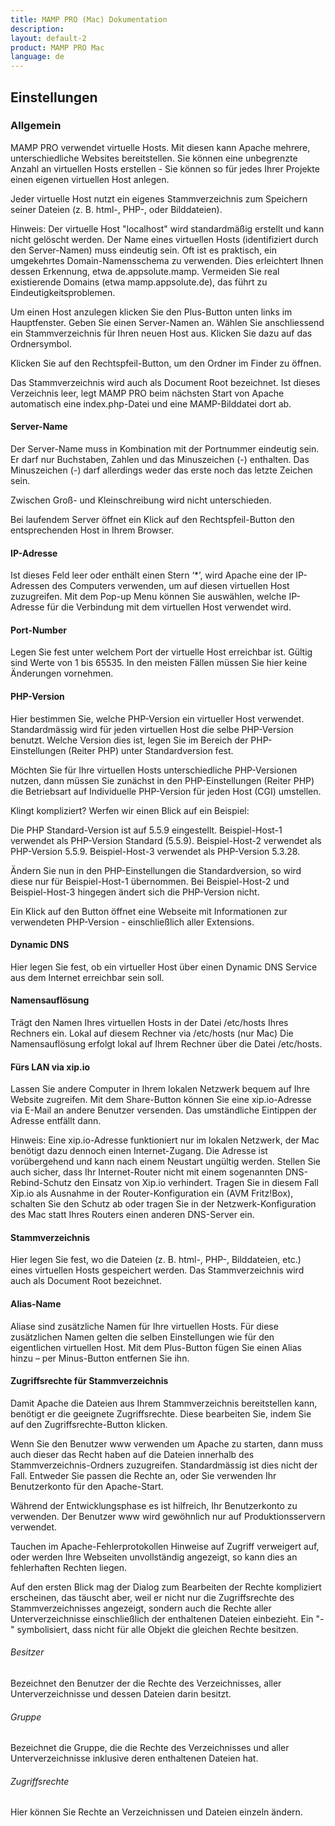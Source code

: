 ```yaml
---
title: MAMP PRO (Mac) Dokumentation
description: 
layout: default-2
product: MAMP PRO Mac
language: de
---
```


## Einstellungen

### Allgemein

MAMP PRO verwendet virtuelle Hosts. Mit diesen kann Apache mehrere, unterschiedliche Websites bereitstellen. Sie können eine unbegrenzte Anzahl an virtuellen Hosts erstellen - Sie können so für jedes Ihrer Projekte einen eigenen virtuellen Host anlegen.

Jeder virtuelle Host nutzt ein eigenes Stammverzeichnis zum Speichern seiner Dateien (z. B. html-, PHP-, oder Bilddateien).

Hinweis: Der virtuelle Host "localhost" wird standardmäßig erstellt und kann nicht gelöscht werden.
Der Name eines virtuellen Hosts (identifiziert durch den Server-Namen) muss eindeutig sein. Oft ist es praktisch, ein umgekehrtes Domain-Namensschema zu verwenden. Dies erleichtert Ihnen dessen Erkennung, etwa de.appsolute.mamp. Vermeiden Sie real existierende Domains (etwa mamp.appsolute.de), das führt zu Eindeutigkeitsproblemen.

Um einen Host anzulegen klicken Sie den Plus-Button unten links im Hauptfenster. Geben Sie einen Server-Namen an. Wählen Sie anschliessend ein Stammverzeichnis für Ihren neuen Host aus. Klicken Sie dazu auf das Ordnersymbol.



Klicken Sie auf den Rechtspfeil-Button, um den Ordner im Finder zu öffnen.

Das Stammverzeichnis wird auch als Document Root bezeichnet. Ist dieses Verzeichnis leer, legt MAMP PRO beim nächsten Start von Apache automatisch eine index.php-Datei und eine MAMP-Bilddatei dort ab.

#### Server-Name
Der Server-Name muss in Kombination mit der Portnummer eindeutig sein. Er darf nur Buchstaben, Zahlen und das Minuszeichen (-) enthalten. Das Minuszeichen (-) darf allerdings weder das erste noch das letzte Zeichen sein.

Zwischen Groß- und Kleinschreibung wird nicht unterschieden.

Bei laufendem Server öffnet ein Klick auf den Rechtspfeil-Button den entsprechenden Host in Ihrem Browser.


#### IP-Adresse
Ist dieses Feld leer oder enthält einen Stern ‘*’, wird Apache eine der IP-Adressen des Computers verwenden, um auf diesen virtuellen Host zuzugreifen. Mit dem Pop-up Menu können Sie auswählen, welche IP-Adresse für die Verbindung mit dem virtuellen Host verwendet wird.

#### Port-Number
Legen Sie fest unter welchem Port der virtuelle Host erreichbar ist. Gültig sind Werte von 1 bis 65535. In den meisten Fällen müssen Sie hier keine Änderungen vornehmen.

#### PHP-Version
Hier bestimmen Sie, welche PHP-Version ein virtueller Host verwendet. Standardmässig wird für jeden virtuellen Host die selbe PHP-Version benutzt. Welche Version dies ist, legen Sie im Bereich der PHP-Einstellungen (Reiter PHP) unter Standardversion fest.

Möchten Sie für Ihre virtuellen Hosts unterschiedliche PHP-Versionen nutzen, dann müssen Sie zunächst in den PHP-Einstellungen (Reiter PHP) die Betriebsart auf Individuelle PHP-Version für jeden Host (CGI) umstellen.

Klingt kompliziert? Werfen wir einen Blick auf ein Beispiel:

Die PHP Standard-Version ist auf 5.5.9 eingestellt.
Beispiel-Host-1 verwendet als PHP-Version Standard (5.5.9).
Beispiel-Host-2 verwendet als PHP-Version 5.5.9.
Beispiel-Host-3 verwendet als PHP-Version 5.3.28.

Ändern Sie nun in den PHP-Einstellungen die Standardversion, so wird diese nur für Beispiel-Host-1 übernommen. Bei Beispiel-Host-2 und Beispiel-Host-3 hingegen ändert sich die PHP-Version nicht.



Ein Klick auf den  Button öffnet eine Webseite mit Informationen zur verwendeten PHP-Version - einschließlich aller Extensions.
#### Dynamic DNS
Hier legen Sie fest, ob ein virtueller Host über einen Dynamic DNS Service aus dem Internet erreichbar sein soll.

#### Namensauflösung
Trägt den Namen Ihres virtuellen Hosts in der Datei /etc/hosts Ihres Rechners ein.
Lokal auf diesem Rechner via /etc/hosts (nur Mac)
Die Namensauflösung erfolgt lokal auf Ihrem Rechner über die Datei /etc/hosts.

#### Fürs LAN via xip.io
Lassen Sie andere Computer in Ihrem lokalen Netzwerk bequem auf Ihre Website zugreifen. Mit dem Share-Button können Sie eine xip.io-Adresse via E-Mail an andere Benutzer versenden. Das umständliche Eintippen der Adresse entfällt dann.

Hinweis: Eine xip.io-Adresse funktioniert nur im lokalen Netzwerk, der Mac benötigt dazu dennoch einen Internet-Zugang. Die Adresse ist vorübergehend und kann nach einem Neustart ungültig werden. Stellen Sie auch sicher, dass Ihr Internet-Router nicht mit einem sogenannten DNS-Rebind-Schutz den Einsatz von Xip.io verhindert. Tragen Sie in diesem Fall Xip.io als Ausnahme in der Router-Konfiguration ein (AVM Fritz!Box), schalten Sie den Schutz ab oder tragen Sie in der Netzwerk-Konfiguration des Mac statt Ihres Routers einen anderen DNS-Server ein.

#### Stammverzeichnis
Hier legen Sie fest, wo die Dateien (z. B. html-, PHP-, Bilddateien, etc.) eines virtuellen Hosts gespeichert werden. Das Stammverzeichnis wird auch als Document Root bezeichnet.

#### Alias-Name
Aliase sind zusätzliche Namen für Ihre virtuellen Hosts. Für diese zusätzlichen Namen gelten die selben Einstellungen wie für den eigentlichen virtuellen Host. Mit dem Plus-Button fügen Sie einen Alias hinzu – per Minus-Button entfernen Sie ihn.

#### Zugriffsrechte für Stammverzeichnis
Damit Apache die Dateien aus Ihrem Stammverzeichnis bereitstellen kann, benötigt er die geeignete Zugriffsrechte. Diese bearbeiten Sie, indem Sie auf den Zugriffsrechte-Button klicken.

Wenn Sie den Benutzer www verwenden um Apache zu starten, dann muss auch dieser das Recht haben auf die Dateien innerhalb des Stammverzeichnis-Ordners zuzugreifen. Standardmässig ist dies nicht der Fall. Entweder Sie passen die Rechte an, oder Sie verwenden Ihr Benutzerkonto für den Apache-Start.

Während der Entwicklungsphase es ist hilfreich, Ihr Benutzerkonto zu verwenden. Der Benutzer www wird gewöhnlich nur auf Produktionsservern verwendet.

Tauchen im Apache-Fehlerprotokollen Hinweise auf Zugriff verweigert auf, oder werden Ihre Webseiten unvollständig angezeigt, so kann dies an fehlerhaften Rechten liegen.

Auf den ersten Blick mag der Dialog zum Bearbeiten der Rechte kompliziert erscheinen, das täuscht aber, weil er nicht nur die Zugriffsrechte des Stammverzeichnisses angezeigt, sondern auch die Rechte aller Unterverzeichnisse einschließlich der enthaltenen Dateien einbezieht. Ein "-" symbolisiert, dass nicht für alle Objekt die gleichen Rechte besitzen.

###### Besitzer
Bezeichnet den Benutzer der die Rechte des Verzeichnisses, aller Unterverzeichnisse und dessen Dateien darin besitzt.
###### Gruppe
Bezeichnet die Gruppe, die die Rechte des Verzeichnisses und aller Unterverzeichnisse inklusive deren enthaltenen Dateien hat.
###### Zugriffsrechte
Hier können Sie Rechte an Verzeichnissen und Dateien einzeln ändern.

